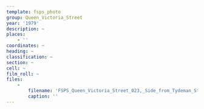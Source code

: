 ```yaml
---
template: fsps_photo
group: Queen_Victoria_Street
year: '1979'
description: ~
places:
    - ''
coordinates: ~
heading: ~
classification: ~
section: ~
cell: ~
film_roll: ~
files:
    -
        filename: 'FSPS_Queen_Victoria_Street_023,_Side_from_Tydeman_St,_4-5-H,_1979.png'
        caption: ''
---
```

